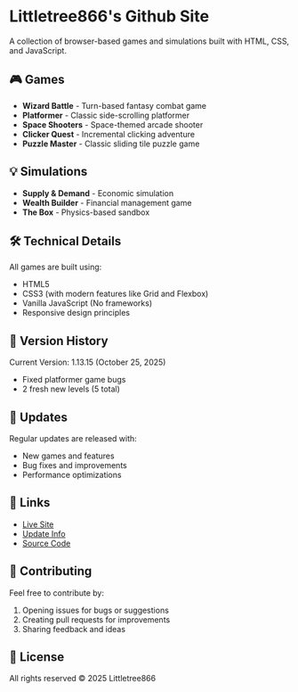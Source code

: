 # Littletree866's Github Site

A collection of browser-based games and simulations built with HTML, CSS, and JavaScript.

## 🎮 Games

- **Wizard Battle** - Turn-based fantasy combat game
- **Platformer** - Classic side-scrolling platformer
- **Space Shooters** - Space-themed arcade shooter
- **Clicker Quest** - Incremental clicking adventure
- **Puzzle Master** - Classic sliding tile puzzle game

## 💡 Simulations

- **Supply & Demand** - Economic simulation
- **Wealth Builder** - Financial management game
- **The Box** - Physics-based sandbox

## 🛠️ Technical Details

All games are built using:
- HTML5
- CSS3 (with modern features like Grid and Flexbox)
- Vanilla JavaScript (No frameworks)
- Responsive design principles

## 🔄 Version History

Current Version: 1.13.15 (October 25, 2025)
- Fixed platformer game bugs 
- 2 fresh new levels (5 total)


## 📅 Updates

Regular updates are released with:
- New games and features
- Bug fixes and improvements
- Performance optimizations

## 🔗 Links

- [Live Site](https://littletree866.github.io)
- [Update Info](https://littletree866.github.io/updateinfo.html)
- [Source Code](https://github.com/littletree866/website)

## 🤝 Contributing

Feel free to contribute by:
1. Opening issues for bugs or suggestions
2. Creating pull requests for improvements
3. Sharing feedback and ideas

## 📜 License

All rights reserved © 2025 Littletree866
